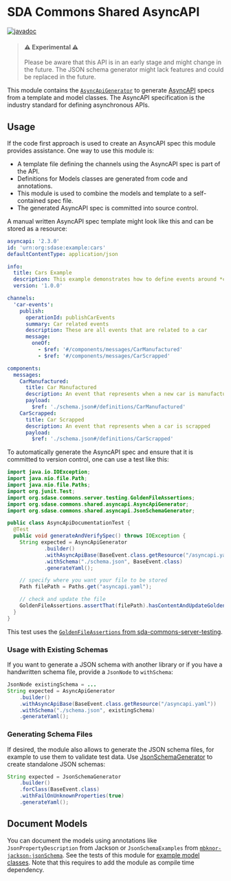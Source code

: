# SDA Commons Shared AsyncAPI

[![javadoc](https://javadoc.io/badge2/org.sdase.commons/sda-commons-shared-asyncapi/javadoc.svg)](https://javadoc.io/doc/org.sdase.commons/sda-commons-shared-asyncapi)

> #### ⚠️ Experimental ⚠
>
> Please be aware that this API is in an early stage and might change in the future.
> The JSON schema generator might lack features and could be replaced in the future.
>


This module contains the [`AsyncApiGenerator`](https://github.com/SDA-SE/sda-dropwizard-commons/tree/master/sda-commons-shared-asyncapi/src/main/java/org/sdase/commons/shared/asyncapi/AsyncApiGenerator.java)
to generate [AsyncAPI](https://www.asyncapi.com/) specs from a template and model classes.
The AsyncAPI specification is the industry standard for defining asynchronous APIs.

## Usage

If the code first approach is used to create an AsyncAPI spec this module provides assistance.
One way to use this module is:

* A template file defining the channels using the AsyncAPI spec is part of the API.
* Definitions for Models classes are generated from code and annotations.
* This module is used to combine the models and template to a self-contained spec file.
* The generated AsyncAPI spec is committed into source control.

A manual written AsyncAPI spec template might look like this and can be stored as a resource:

```yaml
asyncapi: '2.3.0'
id: 'urn:org:sdase:example:cars'
defaultContentType: application/json

info:
  title: Cars Example
  description: This example demonstrates how to define events around *cars*.
  version: '1.0.0'

channels:
  'car-events':
    publish:
      operationId: publishCarEvents
      summary: Car related events
      description: These are all events that are related to a car
      message:
        oneOf:
          - $ref: '#/components/messages/CarManufactured'
          - $ref: '#/components/messages/CarScrapped'

components:
  messages:
    CarManufactured:
      title: Car Manufactured
      description: An event that represents when a new car is manufactured
      payload:
        $ref: './schema.json#/definitions/CarManufactured'
    CarScrapped:
      title: Car Scrapped
      description: An event that represents when a car is scrapped
      payload:
        $ref: './schema.json#/definitions/CarScrapped'
```

To automatically generate the AsyncAPI spec and ensure that it is committed to version control, 
one can use a test like this: 

```java
import java.io.IOException;
import java.nio.file.Path;
import java.nio.file.Paths;
import org.junit.Test;
import org.sdase.commons.server.testing.GoldenFileAssertions;
import org.sdase.commons.shared.asyncapi.AsyncApiGenerator;
import org.sdase.commons.shared.asyncapi.JsonSchemaGenerator;

public class AsyncApiDocumentationTest {
  @Test
  public void generateAndVerifySpec() throws IOException {
    String expected = AsyncApiGenerator
            .builder()
            .withAsyncApiBase(BaseEvent.class.getResource("/asyncapi.yaml"))
            .withSchema("./schema.json", BaseEvent.class)
            .generateYaml();

    // specify where you want your file to be stored
    Path filePath = Paths.get("asyncapi.yaml");

    // check and update the file
    GoldenFileAssertions.assertThat(filePath).hasContentAndUpdateGolden(expected);
  }
}
```

This test uses the [`GoldenFileAssertions` from sda-commons-server-testing](./server-testing.md).

### Usage with Existing Schemas

If you want to generate a JSON schema with another library or if you have a handwritten schema file,
provide a `JsonNode` to `withSchema`:

```java
JsonNode existingSchema = ...
String expected = AsyncApiGenerator
    .builder()
    .withAsyncApiBase(BaseEvent.class.getResource("/asyncapi.yaml"))
    .withSchema("./schema.json", existingSchema)
    .generateYaml();
```


### Generating Schema Files

If desired, the module also allows to generate the JSON schema files, for example to use them to validate test data.
Use [JsonSchemaGenerator](https://github.com/SDA-SE/sda-dropwizard-commons/tree/master/sda-commons-shared-asyncapi/src/main/java/org/sdase/commons/shared/asyncapi/JsonSchemaGenerator.java) to create standalone JSON schemas:

```java
String expected = JsonSchemaGenerator
    .builder()
    .forClass(BaseEvent.class)
    .withFailOnUnknownProperties(true)
    .generateYaml();
```


## Document Models

You can document the models using annotations like `JsonPropertyDescription` from Jackson or
`JsonSchemaExamples` from [`mbknor-jackson-jsonSchema`](https://github.com/mbknor/mbknor-jackson-jsonSchema).
See the tests of this module for [example model classes](https://github.com/SDA-SE/sda-dropwizard-commons/tree/master/sda-commons-shared-asyncapi/src/test/java/org/sdase/commons/shared/asyncapi/models).
Note that this requires to add the module as compile time dependency.
